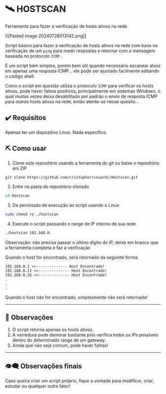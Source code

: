 # 🛰️ HOSTSCAN 

Ferramenta para fazer a verificação de hosts ativos na rede.

![[Pasted image 20240728013142.png]]

Script básico para fazer a verificação de hosts ativos na rede com base na verificação de um `ping` para medir respostas e retornar com a mensagem baseada no protocolo `ICMP`.

É um script bem simples, porém bem útil quando necessário escanear alvos em apenas uma resposta ICMP... ele pode ser ajustado facilmente editando o código shell.

Como o script em questão utiliza o protocolo `ICMP` para verificar os hosts ativos, pode haver falsos positivos, principalmente em sistemas Windows, o qual muitas vezes deixa desabilitado por padrão o envio de resposta ICMP para outros hosts ativos na rede, então atente-se nesse quesito... 

## ✔️ Requisitos

Apenas ter um dispositivo Linux. Nada específico.

## ⛏️ Como usar

1. Clone este repositório usando a ferramenta do git ou baixe o repositório em ZIP
```bash
git clone https://github.com/cristopherrissardi/Hostscan.git
```

2. Entre na pasta do repositório clonado
```bash
cd Hostscan
```

3. De permissão de execução ao script usando o Linux
```bash
sudo chmod +x ./hostscan
```

4. Execute o script passando o range de IP interno de sua rede
```bash
./hostscan 192.168.0.
```

Observação: não precisa passar o último dígito do IP, deixe em branco que a ferramenta completa e faz a verificação


Quando o host for encontrado, será retornado da seguinte forma:

```bash.
192.168.0.1 <<-------------- Host Encontrado!
192.168.0.11 <<-------------- Host Encontrado!
192.168.0.26 <<-------------- Host Encontrado!
.
.
.
```

Quando o host não for encontrado, simplesmente não será retornado!

---

## 💬 Observações

1. O script retorna apenas os hosts ativos.
2. A varredura pode demorar bastante pois verifica todos os IPs possíveis dentro do determinado range de um gateway.
3. Ainda que não seja comum, pode haver falhas!

---
## 👁️‍🗨️ Observações finais

Caso queira criar um script próprio, fique a vontade para modificar, criar, estudar ou qualquer outro fator!